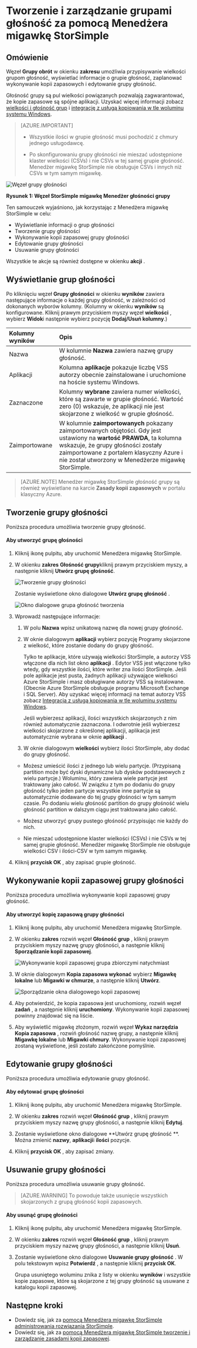 <properties 
   pageTitle="Menedżer migawkę StorSimple głośność grupy | Microsoft Azure"
   description="Informacje dotyczące używania przystawki MMC Menedżer migawkę StorSimple do tworzenia i zarządzanie grupami głośność."
   services="storsimple"
   documentationCenter="NA"
   authors="SharS"
   manager="carmonm"
   editor="" />
<tags 
   ms.service="storsimple"
   ms.devlang="NA"
   ms.topic="article"
   ms.tgt_pltfrm="NA"
   ms.workload="TBD"
   ms.date="04/18/2016"
   ms.author="v-sharos" />

# <a name="use-storsimple-snapshot-manager-to-create-and-manage-volume-groups"></a>Tworzenie i zarządzanie grupami głośność za pomocą Menedżera migawkę StorSimple

## <a name="overview"></a>Omówienie

Węzeł **Grupy obrót** w okienku **zakresu** umożliwia przypisywanie wielkości grupom głośność, wyświetlać informacje o grupie głośność, zaplanować wykonywanie kopii zapasowych i edytowanie grupy głośność. 

Głośność grupy są pul wielkości powiązanych pozwalają zagwarantować, że kopie zapasowe są spójne aplikacji. Uzyskać więcej informacji zobacz [wielkości i głośność grup](storsimple-what-is-snapshot-manager.md#volumes-and-volume-groups) i [integrację z usługą kopiowania w tle woluminu systemu Windows](storsimple-what-is-snapshot-manager.md#integration-with-windows-volume-shadow-copy-service).

>[AZURE.IMPORTANT] 
>
> * Wszystkie ilości w grupie głośność musi pochodzić z chmury jednego usługodawcę.
> 
> * Po skonfigurowaniu grupy głośności nie mieszać udostępnione klaster wielkości (CSVs) i nie CSVs w tej samej grupie głośność. Menedżer migawkę StorSimple nie obsługuje CSVs i innych niż CSVs w tym samym migawkę.
 
![Węzeł grupy głośności](./media/storsimple-snapshot-manager-manage-volume-groups/HCS_SSM_Volume_groups.png)

**Rysunek 1: Węzeł StorSimple migawkę Menedżer głośności grupy** 

Ten samouczek wyjaśniono, jak korzystając z Menedżera migawkę StorSimple w celu:

- Wyświetlanie informacji o grup głośności 
- Tworzenie grupy głośności
- Wykonywanie kopii zapasowej grupy głośności
- Edytowanie grupy głośności
- Usuwanie grupy głośności

Wszystkie te akcje są również dostępne w okienku **akcji** .
 
## <a name="view-volume-groups"></a>Wyświetlanie grup głośności

Po kliknięciu węzeł **Grupy głośności** w okienku **wyników** zawiera następujące informacje o każdej grupy głośność, w zależności od dokonanych wyborów kolumny. (Kolumny w okienku **wyników** są konfigurowane. Kliknij prawym przyciskiem myszy węzeł **wielkości** , wybierz **Widok**i następnie wybierz pozycję **Dodaj/Usuń kolumny**.)

Kolumny wyników | Opis 
:--------------|:------------ 
Nazwa           | W kolumnie **Nazwa** zawiera nazwę grupy głośność.
Aplikacji    | Kolumna **aplikacje** pokazuje liczbę VSS autorzy obecnie zainstalowane i uruchomione na hoście systemu Windows.
Zaznaczone       | Kolumny **wybrane** zawiera numer wielkości, które są zawarte w grupie głośność. Wartość zero (0) wskazuje, że aplikacji nie jest skojarzone z wielkość w grupie głośność.
Zaimportowane       | W kolumnie **zaimportowanych** pokazany zaimportowanych objętości. Gdy jest ustawiony na **wartość PRAWDA**, ta kolumna wskazuje, że grupy głośności zostały zaimportowane z portalem klasyczny Azure i nie został utworzony w Menedżerze migawkę StorSimple.
 
>[AZURE.NOTE] Menedżer migawkę StorSimple głośność grupy są również wyświetlane na karcie **Zasady kopii zapasowych** w portalu klasyczny Azure.
 
## <a name="create-a-volume-group"></a>Tworzenie grupy głośności

Poniższa procedura umożliwia tworzenie grupy głośność.

#### <a name="to-create-a-volume-group"></a>Aby utworzyć grupę głośności

1. Kliknij ikonę pulpitu, aby uruchomić Menedżera migawkę StorSimple. 

2. W okienku **zakres** **Głośność grupy**kliknij prawym przyciskiem myszy, a następnie kliknij **Utwórz grupę głośność**. 

    ![Tworzenie grupy głośności](./media/storsimple-snapshot-manager-manage-volume-groups/HCS_SSM_Create_volume_group.png)
 
    Zostanie wyświetlone okno dialogowe **Utwórz grupę głośność** . 

    ![Okno dialogowe grupa głośność tworzenia](./media/storsimple-snapshot-manager-manage-volume-groups/HCS_SSM_CreateVolumeGroup_dialog.png) 

3.  Wprowadź następujące informacje: 

    1. W polu **Nazwa** wpisz unikatową nazwę dla nowej grupy głośność. 

    2. W oknie dialogowym **aplikacji** wybierz pozycję Programy skojarzone z wielkość, które zostanie dodany do grupy głośność. 

        Tylko te aplikacje, które używają wielkości StorSimple, a autorzy VSS włączone dla nich list okno **aplikacji** . Edytor VSS jest włączone tylko wtedy, gdy wszystkie ilości, które writer zna ilości StorSimple. Jeśli pole aplikacje jest pusta, żadnych aplikacji używające wielkości Azure StorSimple i masz obsługiwane autorzy VSS są instalowane. (Obecnie Azure StorSimple obsługuje programu Microsoft Exchange i SQL Server). Aby uzyskać więcej informacji na temat autorzy VSS zobacz [Integracja z usługą kopiowania w tle woluminu systemu Windows](storsimple-what-is-snapshot-manager.md#integration-with-windows-volume-shadow-copy-service).

        Jeśli wybierzesz aplikacji, ilości wszystkich skojarzonych z nim również automatycznie zaznaczona. I odwrotnie jeśli wybierzesz wielkości skojarzone z określonej aplikacji, aplikacja jest automatycznie wybrana w oknie **aplikacji** . 

    3. W oknie dialogowym **wielkości** wybierz ilości StorSimple, aby dodać do grupy głośność. 

      - Możesz umieścić ilości z jednego lub wielu partycje. (Przypisaną partition może być dyski dynamiczne lub dysków podstawowych z wielu partycje.) Woluminu, który zawiera wiele partycje jest traktowany jako całość. W związku z tym po dodaniu do grupy głośność tylko jeden partycje wszystkie inne partycje są automatycznie dodawane do tej grupy głośności w tym samym czasie. Po dodaniu wielu głośność partition do grupy głośność wielu głośność partition w dalszym ciągu jest traktowana jako całość.

      - Możesz utworzyć grupy pustego głośność przypisując nie każdy do nich. 

      - Nie mieszać udostępnione klaster wielkości (CSVs) i nie CSVs w tej samej grupie głośność. Menedżer migawkę StorSimple nie obsługuje wielkości CSV i ilości-CSV w tym samym migawkę. 

4. Kliknij **przycisk OK** , aby zapisać grupie głośność.

## <a name="back-up-a-volume-group"></a>Wykonywanie kopii zapasowej grupy głośności

Poniższa procedura umożliwia wykonywanie kopii zapasowej grupy głośność.

#### <a name="to-back-up-a-volume-group"></a>Aby utworzyć kopię zapasową grupy głośności

1. Kliknij ikonę pulpitu, aby uruchomić Menedżera migawkę StorSimple.

2. W okienku **zakres** rozwiń węzeł **Głośność grup** , kliknij prawym przyciskiem myszy nazwę grupy głośności, a następnie kliknij **Sporządzanie kopii zapasowej**. 

    ![Wykonywanie kopii zapasowej grupa zbiorczymi natychmiast](./media/storsimple-snapshot-manager-manage-volume-groups/HCS_SSM_Take_backup.png)

3. W oknie dialogowym **Kopia zapasowa wykonać** wybierz **Migawkę lokalne** lub **Migawki w chmurze**, a następnie kliknij **Utwórz**. 

    ![Sporządzanie okna dialogowego kopii zapasowej](./media/storsimple-snapshot-manager-manage-volume-groups/HCS_SSM_TakeBackup_dialog.png) 

4. Aby potwierdzić, że kopia zapasowa jest uruchomiony, rozwiń węzeł **zadań** , a następnie kliknij **uruchomiony**. Wykonywanie kopii zapasowej powinny znajdować się na liście.

5. Aby wyświetlić migawkę złożonym, rozwiń węzeł **Wykaz narzędzia Kopia zapasowa** , rozwiń głośność nazwę grupy, a następnie kliknij **Migawkę lokalne** lub **Migawki chmury**. Wykonywanie kopii zapasowej zostaną wyświetlone, jeśli zostało zakończone pomyślnie. 

## <a name="edit-a-volume-group"></a>Edytowanie grupy głośności

Poniższa procedura umożliwia edytowanie grupy głośność.

#### <a name="to-edit-a-volume-group"></a>Aby edytować grupę głośności

1. Kliknij ikonę pulpitu, aby uruchomić Menedżera migawkę StorSimple.

2. W okienku **zakres** rozwiń węzeł **Głośność grup** , kliknij prawym przyciskiem myszy nazwę grupy głośności, a następnie kliknij **Edytuj**. 

3. Zostanie wyświetlone okno dialogowe **Utwórz grupę głośność **. Można zmienić **nazwy**, **aplikacji**i **ilości** pozycje. 

4. Kliknij **przycisk OK** , aby zapisać zmiany.

## <a name="delete-a-volume-group"></a>Usuwanie grupy głośności

Poniższa procedura umożliwia usuwanie grupy głośność. 

>[AZURE.WARNING] To powoduje także usunięcie wszystkich skojarzonych z grupą głośność kopii zapasowych.

#### <a name="to-delete-a-volume-group"></a>Aby usunąć grupę głośności

1. Kliknij ikonę pulpitu, aby uruchomić Menedżera migawkę StorSimple. 

2. W okienku **zakres** rozwiń węzeł **Głośność grup** , kliknij prawym przyciskiem myszy nazwę grupy głośności, a następnie kliknij **Usuń**. 

3. Zostanie wyświetlone okno dialogowe **Usuwanie grupy głośność** . W polu tekstowym wpisz **Potwierdź** , a następnie kliknij **przycisk OK**. 

    Grupa usuniętego woluminu znika z listy w okienku **wyników** i wszystkie kopie zapasowe, które są skojarzone z tej grupy głośność są usuwane z katalogu kopii zapasowej.

## <a name="next-steps"></a>Następne kroki

- Dowiedz się, jak za [pomocą Menedżera migawkę StorSimple administrowania rozwiązania StorSimple](storsimple-snapshot-manager-admin.md).
- Dowiedz się, jak za [pomocą Menedżera migawkę StorSimple tworzenie i zarządzanie zasadami kopii zapasowej](storsimple-snapshot-manager-manage-backup-policies.md).
